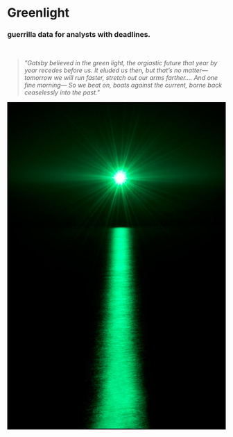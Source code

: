 # Greenlight

### guerrilla data for analysts with deadlines.

<br>

>*"Gatsby believed in the green light, the orgiastic future that year by year recedes before us. It eluded us then, but that’s no matter—tomorrow we will run faster, stretch out our arms farther…. And one fine morning— So we beat on, boats against the current, borne back ceaselessly into the past."*

![greenlight](./docs/images/greenlight.jpeg)
